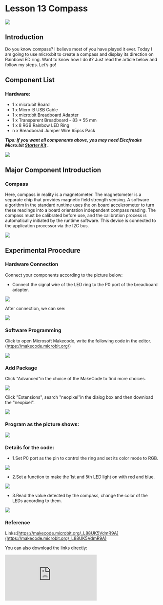 ﻿# Lesson 13 Compass

 ![](https://wiki-media-ef.oss-cn-hongkong.aliyuncs.com/i18n/en/docusaurus-plugin-content-docs/current/microbit/circuit-design/microbit-starter-kit/images/xMxllOG.jpg)

## Introduction

Do you know compass? I believe most of you have played it ever. Today I am going to use micro:bit to create a compass and display its direction on RainbowLED ring. Want to know how I do it? Just read the article below and follow my steps. Let’s go!

## Component List


### Hardware:

- 1 x micro:bit Board
- 1 x Micro-B USB Cable
- 1 x micro:bit Breadboard Adapter
- 1 x Transparent Breadboard - 83 * 55 mm
- 1 x 8 RGB Rainbow LED Ring
- n x Breadborad Jumper Wire 65pcs Pack

***Tips: If you want all components above, you may need Elecfreaks Micro:bit [Starter Kit](https://www.elecfreaks.com/micro-bit-starter-kit.html) .***

![](https://wiki-media-ef.oss-cn-hongkong.aliyuncs.com/i18n/en/docusaurus-plugin-content-docs/current/microbit/circuit-design/microbit-starter-kit/images/W4tseua.jpg)

## Major Component Introduction

### **Compass**

Here, compass in reality is a magnetometer. The magnetometer is a separate chip that provides magnetic field strength sensing. A software algorithm in the standard runtime uses the on board accelerometer to turn these readings into a board orientation independent compass reading. The compass must be calibrated before use, and the calibration process is automatically initiated by the runtime software. This device is connected to the application processor via the I2C bus.

![](https://wiki-media-ef.oss-cn-hongkong.aliyuncs.com/i18n/en/docusaurus-plugin-content-docs/current/microbit/circuit-design/microbit-starter-kit/images/jWLNeqO.jpg)

## Experimental Procedure

### Hardware Connection
Connect your components according to the picture below:

- Connect the signal wire of the LED ring to the P0 port of the breadboard adapter.

![](https://wiki-media-ef.oss-cn-hongkong.aliyuncs.com/i18n/en/docusaurus-plugin-content-docs/current/microbit/circuit-design/microbit-starter-kit/images/8m3Efwt.jpg)

After connection, we can see:

![](https://wiki-media-ef.oss-cn-hongkong.aliyuncs.com/i18n/en/docusaurus-plugin-content-docs/current/microbit/circuit-design/microbit-starter-kit/images/L5VkXKE.jpg)

### Software Programming

Click to open Microsoft Makecode, write the following code in the editor.(https://makecode.microbit.org/)

![](https://wiki-media-ef.oss-cn-hongkong.aliyuncs.com/i18n/en/docusaurus-plugin-content-docs/current/microbit/circuit-design/microbit-starter-kit/images/JHZUvh2.png)

### Add Package

  Click "Advanced"in the choice of the MakeCode to find more choices.

![](https://wiki-media-ef.oss-cn-hongkong.aliyuncs.com/i18n/en/docusaurus-plugin-content-docs/current/microbit/circuit-design/microbit-starter-kit/images/smtcNoB.png)

Click "Extensions", search "neopixel"in the dialog box and then download the "neopixel".

![](https://wiki-media-ef.oss-cn-hongkong.aliyuncs.com/i18n/en/docusaurus-plugin-content-docs/current/microbit/circuit-design/microbit-starter-kit/images/umQwUC2.png)

### Program as the picture shows:

![](https://wiki-media-ef.oss-cn-hongkong.aliyuncs.com/i18n/en/docusaurus-plugin-content-docs/current/microbit/circuit-design/microbit-starter-kit/images/cO2ePSl.png)

### Details for the code:
- 1.Set P0 port as the pin to control the ring and set its color mode to RGB.

![](https://wiki-media-ef.oss-cn-hongkong.aliyuncs.com/i18n/en/docusaurus-plugin-content-docs/current/microbit/circuit-design/microbit-starter-kit/images/ZOQqYle.png)

- 2.Set a function to make the 1st and 5th LED light on with red and blue.

![](https://wiki-media-ef.oss-cn-hongkong.aliyuncs.com/i18n/en/docusaurus-plugin-content-docs/current/microbit/circuit-design/microbit-starter-kit/images/ZIFsp5w.png)

- 3.Read the value detected by the compass, change the color of the LEDs according to them.

![](https://wiki-media-ef.oss-cn-hongkong.aliyuncs.com/i18n/en/docusaurus-plugin-content-docs/current/microbit/circuit-design/microbit-starter-kit/images/ZnswFuv.png)

### Reference
Links:[https://makecode.microbit.org/_L88UK5VdmR9A](https://makecode.microbit.org/_L88UK5VdmR9A)

You can also download the links directly:

<div
    style={{
        position: 'relative',
        paddingBottom: '60%',
        overflow: 'hidden',
    }}
>
    <iframe
        src="https://makecode.microbit.org/_L88UK5VdmR9A"
        frameborder="0"
        sandbox="allow-popups allow-forms allow-scripts allow-same-origin"
        style={{
            position: 'absolute',
            width: '100%',
            height: '100%',
        }}
    />
</div>

## Result

Rotate the whole device, you can see the Rainbow LED Ring always point at the same direction.
***Note:*** Every time you start to use the compass (for example, if you have just turned the micro:bit on), the micro:bit will start to calibrate compass (adjust itself). It will ask you to draw a circle by tilting the micro:bit. If you are calibrating or using the compass near metal, it might confuse the micro:bit.

![](https://wiki-media-ef.oss-cn-hongkong.aliyuncs.com/i18n/en/docusaurus-plugin-content-docs/current/microbit/circuit-design/microbit-starter-kit/images/HI0MDIB.gif)



## Exploration

If this experiment does not use Rainbow LED Ring but use the arrow displayed on micro:bit as indicator, then how to design circuit and program?

## FAQ
